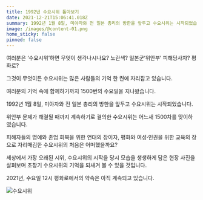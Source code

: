 ```yaml
---
title: 1992년 수요시위 톺아보기
date: 2021-12-21T15:06:41.018Z
summary: 1992년 1월 8일, 미야자와 전 일본 총리의 방한을 앞두고 수요시위는 시작되었습니다. 위안부 문제가 해결될 때까지 계속하기로 결의한 수요시위는 어느새 1500차를 맞이하였습니다.
image: /images/@content-01.png
home_sticky: false
pinned: false
---
```

여러분은 ‘수요시위’하면 무엇이 생각나시나요? 노란색? 일본군‘위안부’ 피해당사자? 평화로?

그것이 무엇이든 수요시위는 많은 사람들의 기억 한 켠에 자리잡고 있습니다. 

여러분의 기억 속에 함께하기까지 1500번의 수요일을 지나왔습니다.




1992년 1월 8일, 미야자와 전 일본 총리의 방한을 앞두고 수요시위는 시작되었습니다. 

위안부 문제가 해결될 때까지 계속하기로 결의한 수요시위는 어느새 1500차를 맞이하였습니다.

피해자들의 명예와 존엄 회복을 위한 연대의 장이자, 평화와 여성·인권을 위한 교육의 장으로 자리매김한 수요시위의 처음은 어떠했을까요?



세상에서 가장 오래된 시위, 수요시위의 시작을 당시 모습을 생생하게 담은 현장 사진을 살펴보며 초창기 수요시위의 기억을 되새겨 볼 수 있을 것입니다.



2021년, 수요일 12시 평화로에서의 약속은 아직 계속되고 있습니다.

![수요시위](https://durumi.io/cdn-cgi/image/fit=scale-down,width=1920/https://wwm3.s3.ap-northeast-2.amazonaws.com/exhibition/2%ec%b8%b5+%ec%a0%84%ec%8b%9c/%ec%9a%b4%eb%8f%99%ec%82%ac%ea%b4%80/%ec%b9%a8%eb%ac%b5%ec%9d%84%ea%b9%a8%ed%8a%b8%eb%a6%ac%eb%8b%a4/%ec%b2%ab%ec%88%98%ec%9a%94%ec%a7%91%ed%9a%8c+%ec%82%ac%eb%b3%b8.jpg "수요시위")